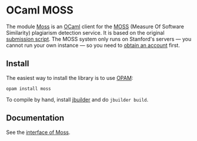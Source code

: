 OCaml MOSS
==========

The module [Moss](src/moss.mli) is an [OCaml][] client for
the [MOSS][] (Measure Of Software Similarity) plagiarism detection
service.  It is based on the original [submission script][submission].
The MOSS system only runs on Stanford's servers — you cannot run your
own instance — so you need to [obtain an account][MOSS] first.

Install
-------

The easiest way to install the library is to use [OPAM][]:

    opam install moss

To compile by hand, install [jbuilder][] and do `jbuilder build`.


Documentation
-------------

See the [interface of Moss](src/moss.mli).



[OCaml]: http://ocaml.org/
[MOSS]: http://theory.stanford.edu/~aiken/moss/
[submission]: http://moss.stanford.edu/general/scripts/mossnet
[OPAM]: https://opam.ocaml.org/
[jbuilder]: https://github.com/janestreet/jbuilder
